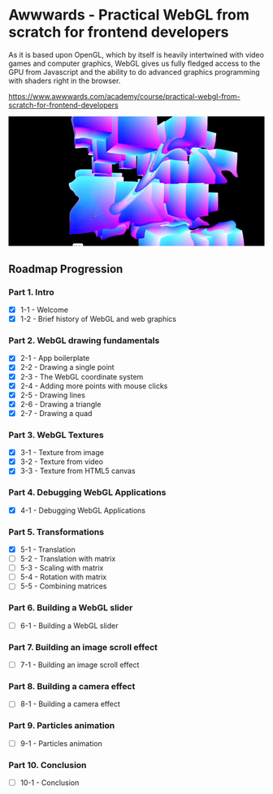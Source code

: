 # Awwwards - Practical WebGL from scratch for frontend developers
As it is based upon OpenGL, which by itself is heavily intertwined with video games and computer graphics, WebGL gives us fully fledged access to the GPU from Javascript and the ability to do advanced graphics programming with shaders right in the browser.

https://www.awwwards.com/academy/course/practical-webgl-from-scratch-for-frontend-developers

![Screenshot of Website](cover.png)

## Roadmap Progression

### Part 1. Intro
- [x] 1-1 - Welcome
- [x] 1-2 - Brief history of WebGL and web graphics

### Part 2. WebGL drawing fundamentals
- [x] 2-1 - App boilerplate
- [x] 2-2 - Drawing a single point
- [x] 2-3 - The WebGL coordinate system
- [x] 2-4 - Adding more points with mouse clicks
- [x] 2-5 - Drawing lines
- [x] 2-6 - Drawing a triangle
- [x] 2-7 - Drawing a quad

### Part 3. WebGL Textures
- [x] 3-1 - Texture from image
- [x] 3-2 - Texture from video
- [x] 3-3 - Texture from HTML5 canvas

### Part 4. Debugging WebGL Applications
- [x] 4-1 - Debugging WebGL Applications

### Part 5. Transformations
- [x] 5-1 - Translation
- [ ] 5-2 - Translation with matrix
- [ ] 5-3 - Scaling with matrix
- [ ] 5-4 - Rotation with matrix
- [ ] 5-5 - Combining matrices

### Part 6. Building a WebGL slider
- [ ] 6-1 - Building a WebGL slider

### Part 7. Building an image scroll effect
- [ ] 7-1 - Building an image scroll effect

### Part 8. Building a camera effect
- [ ] 8-1 - Building a camera effect

### Part 9. Particles animation
- [ ] 9-1 - Particles animation

### Part 10. Conclusion
- [ ] 10-1 - Conclusion